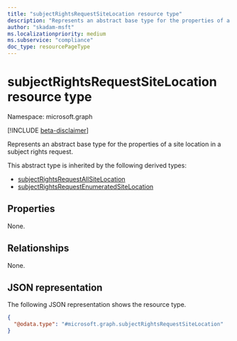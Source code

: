 ```yaml
---
title: "subjectRightsRequestSiteLocation resource type"
description: "Represents an abstract base type for the properties of a site location in a subject rights request."
author: "skadam-msft"
ms.localizationpriority: medium
ms.subservice: "compliance"
doc_type: resourcePageType
---
```


# subjectRightsRequestSiteLocation resource type

Namespace: microsoft.graph

[!INCLUDE [beta-disclaimer](../../includes/beta-disclaimer.md)]

Represents an abstract base type for the properties of a site location in a subject rights request.

This abstract type is inherited by the following derived types:
- [subjectRightsRequestAllSiteLocation](../resources/subjectrightsrequestallsitelocation.md)
- [subjectRightsRequestEnumeratedSiteLocation](../resources/subjectrightsrequestenumeratedsitelocation.md)

## Properties
None.

## Relationships
None.

## JSON representation
The following JSON representation shows the resource type.
<!-- {
  "blockType": "resource",
  "@odata.type": "microsoft.graph.subjectRightsRequestSiteLocation"
}
-->
``` json
{
  "@odata.type": "#microsoft.graph.subjectRightsRequestSiteLocation"
}
```

